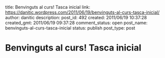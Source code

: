 title: Benvinguts al curs! Tasca inicial
link: https://danitic.wordpress.com/2011/06/19/benvinguts-al-curs-tasca-inicial/
author: danitic
description: 
post_id: 492
created: 2011/06/19 10:37:28
created_gmt: 2011/06/19 09:37:28
comment_status: open
post_name: benvinguts-al-curs-tasca-inicial
status: publish
post_type: post

# Benvinguts al curs! Tasca inicial

